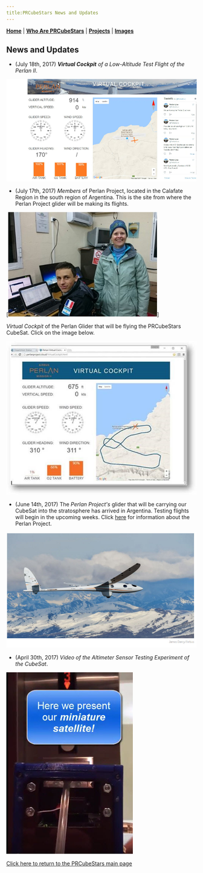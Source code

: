 ```yaml
---
title:PRCubeStars News and Updates
---
```


[**Home**](https://friveramariani.github.io/PRCubeStars/) | [**Who Are PRCubeStars**](https://friveramariani.github.io/PRCubeStars/about) | [**Projects**](https://friveramariani.github.io/PRCubeStars/projects) | [**Images**](https://friveramariani.github.io/PRCubeStars/images)

## News and Updates

- (July 18th, 2017) ***Virtual Cockpit** of a Low-Altitude Test Flight of the Perlan II*.

[<img src="Images/Perlan-Project-LowAltFlight.jpg" alt="hi" class="inline"/>](https://www.youtube.com/watch?v=ATe1IwrZZO8)

- (July 17th, 2017) *Members* of Perlan Project, located in the Calafate Region in the south region of Argentina. This is the site from where the Perlan Project glider will be making its flights. 

[<img src="Images/Members-Perlan-Project.jpg" alt="hi" class="inline"/>]

*Virtual Cockpit* of the Perlan Glider that will be flying the PRCubeStars CubeSat. Click on the image below. 

[<img src="Images/Perlan-Virtual-Cockpit.jpg" alt="hi" class="inline"/>](http://www.perlanproject.cloud/VirtualCockpit.html)

- (June 14th, 2017) The *Perlan Project's* glider that will be carrying our CubeSat into the stratosphere has arrived in Argentina. Testing flights will begin in the upcoming weeks. Click [here](http://www.sciencemag.org/news/2017/07/glider-aims-new-heights-and-rare-scientific-data?platform=hootsuite) for information about the Perlan Project.

[<img src="Images/Perlan-Project-Glider.jpg" alt="hi" class="inline"/>](http://www.sciencemag.org/news/2017/07/glider-aims-new-heights-and-rare-scientific-data?platform=hootsuite)

- (April 30th, 2017) *Video of the Altimeter Sensor Testing Experiment of the CubeSat*. 

[<img src="Images/PRCubeStars-Altimeter-Testing.jpg" alt="hi" class="inline"/>](https://www.youtube.com/watch?v=0UYQ0fL8KiQ)



[Click here to return to the PRCubeStars main page](https://friveramariani.github.io/PRCubeStars/)